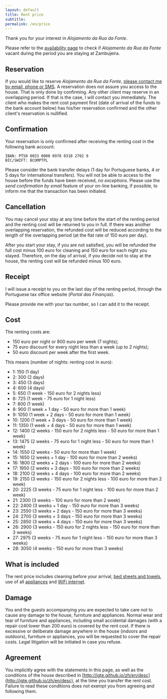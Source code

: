 ```yaml
---
layout: default
title: Rent price
subtitle:
permalink: /en/price
---
```


Thank you for your interest in *Alojamento da Rua da Fonte*.

Please refer to the [availability page](http://jgte.github.io/zambujeira/en/#disponibilidade) to check if *Alojamento da Rua da Fonte* vacant during the period you are staying at Zambujeira.

Reservation
-----------

If you would like to reserve *Alojamento da Rua da Fonte*, [please contact me by email, phone or SMS](http://jgte.github.io/zh/en/intro#house-contacts). A reservation does not assure you access to the house. That is only done by confirming. Any other client may reserve in an overlapping period. If that is the case, I will contact you immediately. The client who makes the rent cost payment first (date of arrival of the funds to the bank account below) has his/her reservation confirmed and the other client's reservation is nullified.

Confirmation
------------

Your reservation is only confirmed after receiving the renting cost in the following bank account:

    IBAN: PT50 0033 0000 0978 0310 2702 9
    BIC/SWIFT: BCOMPTPL

Please consider the bank transfer delays (1 day for Portuguese banks, 4 or 5 days for international transfers). You will not be able to access to the house before the funds have been received, *no exceptions*. Please use the *send confirmation by email* feature of your on-line banking, if possible, to inform me that the transaction has been initiated.

Cancellation
------------

You may cancel your stay at any time before the start of the renting period and the renting cost will be returned to you in full. If there was another overlapping reservation, the refunded cost will be reduced according to the length of the overlapping period (at the flat rate of 150 euro per day).

After you start your stay, if you are not satisfied, you will be refunded the full cost minus 100 euro for cleaning and 150 euro for each night you stayed. Therefore, on the day of arrival, if you decide not to stay at the house, the renting cost will be refunded minus 100 euro.


Receipt
-------

I will issue a receipt to you on the last day of the renting period, through the Portuguese tax office website (*Portal das Finanças*).

Please provide me with your tax number, so I can add it to the receipt.

Cost
----

The renting costs are:
- 150 euro per night or 800 euro per week (7 nights);
- 75 euro discount for every night less than a week (up to 2 nights);
- 50 euro discount per week after the first week.

This means (number of nights: renting cost in euro):
- 1: 150 (1 day)
- 2: 300 (2 days)
- 3: 450 (3 days)
- 4: 600 (4 days)
- 5: 650 (1 week - 150 euro for 2 nights less)
- 6: 725 (1 week - 75 euro for 1 night less)
- 7: 800 (1 week)
- 8: 900 (1 week + 1 day - 50 euro for more than 1 week)
- 9: 1050 (1 week + 2 days - 50 euro for more than 1 week)
- 10: 1200 (1 week + 3 days - 50 euro for more than 1 week)
- 11: 1350 (1 week + 4 days - 50 euro for more than 1 week)
- 12: 1400 (2 weeks - 150 euro for 2 nights less - 50 euro for more than 1 week)
- 13: 1475 (2 weeks - 75 euro for 1 night less - 50 euro for more than 1 week)
- 14: 1550 (2 weeks - 50 euro for more than 1 week)
- 15: 1650 (2 weeks + 1 day - 100 euro for more than 2 weeks)
- 16: 1800 (2 weeks + 2 days - 100 euro for more than 2 weeks)
- 17: 1950 (2 weeks + 3 days - 100 euro for more than 2 weeks)
- 18: 2100 (2 weeks + 4 days - 100 euro for more than 2 weeks)
- 19: 2150 (3 weeks - 150 euro for 2 nights less - 100 euro for more than 2 week)
- 20: 2225 (3 weeks - 75 euro for 1 night less - 100 euro for more than 2 week)
- 21: 2300 (3 weeks - 100 euro for more than 2 week)
- 22: 2400 (3 weeks + 1 day - 150 euro for more than 3 weeks)
- 23: 2550 (3 weeks + 2 days - 150 euro for more than 3 weeks)
- 24: 2700 (3 weeks + 3 days - 150 euro for more than 3 weeks)
- 25: 2850 (3 weeks + 4 days - 150 euro for more than 3 weeks)
- 26: 2900 (3 weeks - 150 euro for 2 nights less - 150 euro for more than 3 weeks)
- 27: 2975 (3 weeks - 75 euro for 1 night less - 150 euro for more than 3 weeks)
- 28: 3050 (4 weeks - 150 euro for more than 3 weeks)

What is included
----------------

The rent price includes cleaning before your arrival, [bed sheets and towels](http://jgte.github.io/zh/en/desc#bed-sheets-and-towels), use of all [appliances](http://jgte.github.io/zh/en/desc#appliances) and [WiFi internet](http://jgte.github.io/zh/en/desc#wifi-internet).

Damage
------

You and the guests accompanying you are expected to take care not to cause any damage to the house, furniture and appliances. Normal wear and tear of furniture and appliances, including small accidental damages (with a repair cost lower than 200 euro) is covered by the rent cost. If there is excessive or deliberate damage anywhere in the house (indoors and outdoors), furniture or appliances, you will be requested to cover the repair costs. Legal litigation will be initiated in case you refuse.

Agreement
---------

You implicitly agree with the statements in this page, as well as the conditions of the house described in [http://jgte.github.io/zh/en/desc](http://jgte.github.io/zh/en/desc), at the time you transfer the rent cost. Failure to read these conditions does not exempt you from agreeing and following them.
